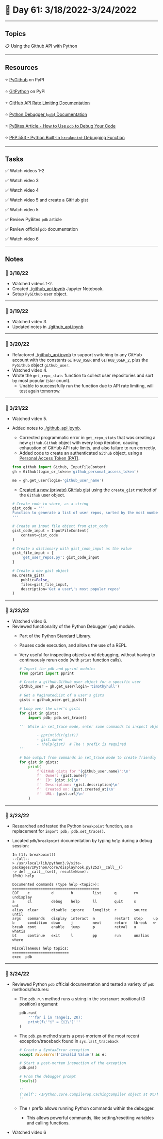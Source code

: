 # :calendar: Day 61: 3/18/2022-3/24/2022

---

## Topics

:clipboard: Using the Github API with Python

---

## Resources

:star: [PyGithub](https://pypi.org/project/PyGithub/) on PyPI

:star: [GitPython](https://pypi.org/project/GitPython/) on PyPI

:star: [GitHub API Rate Limiting Documentation](https://docs.github.com/en/rest#rate-limiting)

:star: [Python Debugger (`pdb`) Documentation](https://docs.python.org/3.7/library/pdb.html)

:star: [PyBites Article - How to Use `pdb` to Debug Your Code](https://pybit.es/articles/pdb-debugger)

:star: [PEP 553 - Python Built-In `breakpoint` Debugging Function](https://peps.python.org/pep-0553/)

---

## Tasks

:white_check_mark: Watch videos 1-2

:white_check_mark: Watch video 3

:white_check_mark: Watch video 4

:white_check_mark: Watch video 5 and create a GitHub gist

:white_check_mark: Watch video 5

:white_check_mark: Review PyBites `pdb` article

:white_check_mark: Review official `pdb` documentation

:white_check_mark: Watch video 6

---

## Notes

### :notebook: 3/18/22

- Watched videos 1-2.
- Created [./github_api.ipynb](./github_api.ipybnb) Jupyter Notebook.
- Setup `PyGithub` user object.

---

### :notebook: 3/19/22

- Watched video 3.
- Updated notes in [./github_api.ipynb](./github_api.ipybnb)

---

### :notebook: 3/20/22

- Refactored [./github_api.ipynb](./github_api.ipybnb) to support switching to any GitHub account with the constants `GITHUB_USER` and `GITHUB_USER_2`, plus the `PyGithub` object `github_user`.
- Watched video 4.
- Wrote the `get_repo_stats` function to collect user repositories and sort by most popular (star count).
    - Unable to successfully run the function due to API rate limiting, will test again tomorrow.

---

### :notebook: 3/21/22

- Watched video 5.
- Added notes to [./github_api.ipynb](./github_api.ipybnb).
    - Corrected programmatic error in `get_repo_stats` that was creating a new `github.Github` object with every loop iteration, causing exhaustion of GitHub API rate limits, and also failure to run correctly.
    - Added code to create an authenticated `Github` object, using a [Personal Access Token (PAT)](https://github.com/settings/tokens).

    ```python
    from github import Github, InputFileContent
    gh = Github(login_or_token='github_personal_access_token')

    me = gh.get_user(login='github_user_name')
    ```

    - [Created a new (private) GitHub gist](https://gist.github.com/timothyhull/0211c69591bf62a3046b3e9503dc3660) using the `create_gist` method of the `Github` user object.

    ```python
    # Create code to share, as a string
    gist_code = '''
    Function to generate a list of user repos, sorted by the most number of stars.
    '''

    # Create an input file object from gist_code
    gist_code_input = InputFileContent(
        content=gist_code
    )

    # Create a dictionary with gist_code_input as the value
    gist_file_input = {
        'get_user_repos.py': gist_code_input
    }

    # Create a new gist object
    me.create_gist(
        public=False,
        files=gist_file_input,
        description='Get a user\'s most popular repos'
    )
    ```

---

### :notebook: 3/22/22

- Watched video 6.
- Reviewed functionality of the Python Debugger (`pdb`) module.
    - Part of the Python Standard Library.
    - Pauses code execution, and allows the use of a REPL.
    - Very useful for inspecting objects and debugging, without having to continuously rerun code (with `print` function calls).

        ```python
        # Import the pdb and pprint modules
        from pprint import pprint

        # Create a github.Github user object for a specific user
        github_user = gh.get_user(login='timothyhull')

        # Get a PaginatedList of a user's gists
        gists = github_user.get_gists()

        # Loop over the user's gists
        for gist in gists:
            import pdb; pdb.set_trace()

        ''' While in set_trace mode, enter some commands to inspect objects:

                - pprint(dir(gist))
                - gist.owner
                - !help(gist)  # The ! prefix is required
        '''

        # Use output from commands in set_trace mode to create friendly output for each gist
        for gist in gists:
            print(
                f'GitHub gists for "{github_user.name}":\n'
                f'  Owner: {gist.owner}'
                f'  ID: {gist.id}\n'
                f'  Description: {gist.description}\n'
                f'  Created on: {gist.created_at}\n'
                f'  URL: {gist.url}\n'
            )
        ```

---

### :notebook: 3/23/22

- Researched and tested the Python `breakpoint` function, as a replacement for `import pdb; pdb.set_trace()`.
- Located `pdb`/`breakpoint` documentation by typing `help` during a debug session:

    ```text
    In [1]: breakpoint()
    --Call--
    > /usr/local/lib/python3.9/site-packages/IPython/core/displayhook.py(252)__call__()
    -> def __call__(self, result=None):
    (Pdb) help

    Documented commands (type help <topic>):
    ========================================
    EOF    c          d        h         list      q        rv       undisplay
    a      cl         debug    help      ll        quit     s        unt      
    alias  clear      disable  ignore    longlist  r        source   until    
    args   commands   display  interact  n         restart  step     up       
    b      condition  down     j         next      return   tbreak   w        
    break  cont       enable   jump      p         retval   u        whatis   
    bt     continue   exit     l         pp        run      unalias  where    

    Miscellaneous help topics:
    ==========================
    exec  pdb
    ```

---

### :notebook: 3/24/22

- Reviewed Python `pdb` official documentation and tested a variety of `pdb` methods/features:
    - The `pdb.run` method runs a string in the `statement` positional (0 position) argument:

        ```python
        pdb.run(
            '''for i in range(1, 20):
            print(f\'"i" = {i}\')'''
        )
        ```

    - The `pdb.pm` method starts a post-mortem of the most recent exception/traceback found in `sys.last_traceback`

        ```python
        # Create a SyntaxError exception
        except ValueError('Invalid Value') as e:

        # Start a post-mortem inspection of the exception
        pdb.pm()

        # From the debugger prompt
        locals()

        '''
        {'self': <IPython.core.compilerop.CachingCompiler object at 0x7f3cabe46a90>, 'source': "except ValueError('Invalid Value') as e:\n    pdb.post_mortem(e)\n", 'filename': '<ipython-input-9-62e2b80fd590>', 'symbol': 'exec'}
        '''
        ```

    - The `!` prefix allows running Python commands within the debugger.
        - This allows powerful commands, like setting/resetting variables and calling functions.

- Watched video 6

